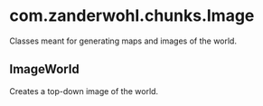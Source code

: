 # com.zanderwohl.chunks.Image
Classes meant for generating maps and images of the world.

## ImageWorld
Creates a top-down image of the world.